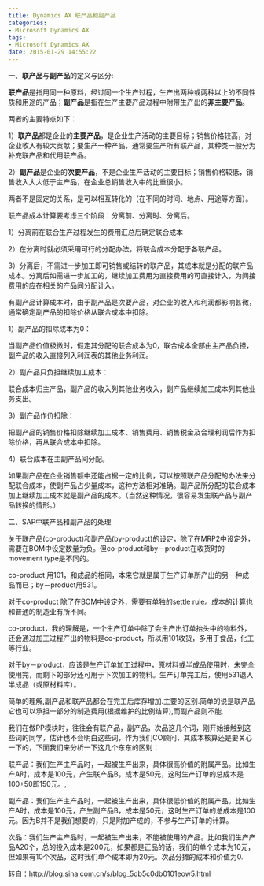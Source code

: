 ```yaml
---
title: Dynamics AX 联产品和副产品
categories:
- Microsoft Dynamics AX
tags:
- Microsoft Dynamics AX
date: 2015-01-29 14:55:22
---
```


<div class="articalTitle">

一、**联产品**与**副产品**的定义与区分:

**联产品**是指用同一种原料，经过同一个生产过程，生产出两种或两种以上的不同性质和用途的产品；**副产品**是指在生产主要产品过程中附带生产出的**非主要产品**。

两者的主要特点如下：

<span id="more-251"></span>

1）**联产品**都是企业的**主要产品**，是企业生产活动的主要目标；销售价格较高，对企业收入有较大贡献；要生产一种产品，通常要生产所有联产品，其种类一般分为补充联产品和代用联产品。

2）**副产品**是企业的**次要产品**，不是企业生产活动的主要目标；销售价格较低，销售收入大大低于主产品，在企业总销售收入中的比重很小。

两者不是固定的关系，是可以相互转化的（在不同的时间、地点、用途等方面）。

联产品成本计算要考虑三个阶段：分离前、分离时、分离后。

1）分离前在联合生产过程发生的费用汇总后确定联合成本

2）在分离时就必须采用可行的分配办法，将联合成本分配于各联产品。

3）分离后，不需进一步加工即可销售或结转的联产品，其成本就是分配的联产品成本。分离后如需进一步加工的，继续加工费用为直接费用的可直接计入，为间接费用的应在相关的产品间分配计入。

有副产品计算成本时，由于副产品是次要产品，对企业的收入和利润都影响甚微，通常确定副产品的扣除价格从联合成本中扣除。

1）副产品的扣除成本为0：

当副产品价值极微时，假定其分配的联合成本为0，联合成本全部由主产品负担，副产品的收入直接列入利润表的其他业务利润。

2）副产品只负担继续加工成本：

联合成本归主产品，副产品的收入列其他业务收入，副产品继续加工成本列其他业务支出。

3）副产品作价扣除：

把副产品的销售价格扣除继续加工成本、销售费用、销售税金及合理利润后作为扣除价格，再从联合成本中扣除。

4）联合成本在主副产品间分配。

如果副产品在企业销售额中还能占据一定的比例，可以按照联产品分配的办法来分配联合成本，使副产品占少量成本，这种方法相对准确。副产品所分配的联合成本加上继续加工成本就是副产品的成本。（当然这种情况，很容易发生联产品与副产品转换的情形。）

二、SAP中联产品和副产品的处理

关于联产品(co-product)和副产品(by-product)的设定，除了在MRP2中设定外，需要在BOM中设定数量为负。但co-product和by－product在收货时的movement type是不同的。

co-product 用101，和成品的相同，本来它就是属于生产订单所产出的另一种成品而已；by－product用531。

对于co-product 除了在BOM中设定外，需要有单独的settle rule。成本的计算也和普通的制造业有所不同。

co-product，我的理解是，一个生产订单中除了会生产出订单抬头中的物料外，还会通过加工过程产出的物料是co-product，所以用101收货，多用于食品，化工等行业。

对于by－product，应该是生产订单加工过程中，原材料或半成品使用时，未完全使用完，而剩下的部分还可用于下次加工的物料。生产订单完工后，使用531退入半成品（或原材料库）。

简单的理解,副产品和联产品都会在完工后库存增加.主要的区别.简单的说是联产品它也可以承担一部分的制造费用(根据维护的比例结算),而副产品则不能.

我们在做PP模块时，往往会有联产品，副产品，次品这几个词，刚开始接触到这些词的同学，估计也不会明白这些词，作为我们CO顾问，其成本核算还是要关心一下的，下面我们来分析一下这几个东东的区别：

联产品：我们生产主产品时，一起被生产出来，具体很高价值的附属产品。比如生产A时，成本是100元，产生联产品B，成本是50元，这时生产订单的总成本是100+50即150元。,

副产品：我们生产主产品时，一起被生产出来，具体很低价值的附属产品。比如生产A时，成本是100元，产生副产品B，成本是50元，这时生产订单的总成本是100元。因为B并不是我们想要的，只是附加产成的，不参与生产订单的计算。

次品：我们生产主产品时，一起被生产出来，不能被使用的产品。比如我们生产产品A20个，总的投入成本是200元，如果都是正品的话，我们的单个成本为10元，但如果有10个次品，这时我们单个成本即为20元。次品分摊的成本和价值为0.

转自：http://blog.sina.com.cn/s/blog_5db5c0db0101eow5.html

</div>